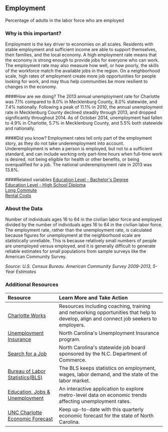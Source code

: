 ## Employment
Percentage of adults in the labor force who are employed

### Why is this important?
Employment is the key driver to economies on all scales. Residents with stable employment and sufficient income are able to support themselves, their families, and the local economy. A high employment rate means that the economy is strong enough to provide jobs for everyone who can work. The employment rate may also measure how well, or how poorly, the skills of the workforce match the available jobs in the region. On a neighborhood scale, high rates of employment create more job opportunities for people looking for work, and may thus help communities be more resilient to changes in the economy.

####How are we doing?
The 2013 annual unemployment rate for Charlotte was 7.1% compared to 8.0% in Mecklenburg County, 8.0% statewide, and 7.4% nationally. Following a peak of 11.1% in 2010, the annual unemployment rate in Mecklenburg County declined steadily through 2013, and dropped significantly throughout 2014. As of October 2014, unemployment had fallen to 4.9% in Charlotte, 5.7% in Mecklenburg County, and 5.5% both statewide and nationally. 

####Did you know?
Employment rates tell only part of the employment story, as they do not take underemployment into account. Underemployment is when a person is employed, but not to a sufficient standard, and can include working only part-time hours when full-time work is desired, not being eligible for health or other benefits, or being overqualified for a job. The national underemployment rate in 2013 was 13.8%. 

####Related variables
<a href="javascript:void(0)" onclick="model.metricId = 'm20'">Education Level - Bachelor's Degree</a>  
<a href="javascript:void(0)" onclick="model.metricId = 'm39'">Education Level - High School Diploma</a>  
<a href="javascript:void(0)" onclick="model.metricId = 'm33'">Long Commute</a>  
<a href="javascript:void(0)" onclick="model.metricId = 'm40'">Rental Costs</a>  

### About the Data 
Number of individuals ages 16 to 64 in the civilian labor force and employed divided by the number of individuals ages 16 to 64 in the civilian labor force. The employment rate, rather than the unemployment rate, is calculated because figures for unemployment at the neighborhood scale are statistically unreliable. This is because relatively small numbers of people are unemployed versus employed, and it is generally difficult to generate reliable estimates for small populations from sample surveys like the American Community Survey.

_Source: U.S. Census Bureau. American Community Survey <span tabindex="1000" class="meta-definition" data-toggle="popover" data-title="Why 2009-2013 not 2013?" data-content="Data labeled 2009-2013 describe average conditions reported through the American Community Survey (ACS) during the period of January 2009 through December 2013. The Census collects ACS data from only a small sample of households every month. For reliable small-area estimates, the Census compiles five years of ACS data, which are used in the Quality of Life Explorer.">2009-2013</span>, 5-Year Estimates_

### Additional Resources
| Resource | Learn More and Take Action | 
|:--- | :--- |
|[Charlotte Works](http://www.charlotteworks.com/)| Resources including coaching, training and networking opportunities that help to develop, align and connect job seekers to employers.
|[Unemployment Insurance](https://desncc.com/DESHome/Home)|North Carolina's Unemployment Insurance program.
|[Search for a Job](https://www.ncworks.gov/vosnet/Default.aspx)|North Carolina's statewide job board sponsored by the N.C. Department of Commerce.
|[Bureau of Labor Statistics(BLS)](http://www.bls.gov/bls/employment.htm)| The BLS keeps statistics on employment, wages, labor demand, and the state of the labor market.
|[Education, Jobs & Unemployment](http://www.brookings.edu/research/papers/2012/08/29-education-gap-rothwell#M16740) |An interactive application to explore metro-level data on economic trends affecting unemployment rates.
|[UNC Charlotte Economic Forecast](http://belkcollege.uncc.edu/business-community/economic-forecast) |Keep up-to-date with this quarterly economic forecast for the state of North Carolina.
